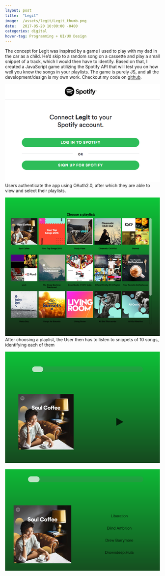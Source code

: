 ```yaml
---
layout: post
title:	"Legit"
image:	/assets/legit/Legit_thumb.png
date:   2017-05-20 10:00:00 -0400
categories:	digital
hover-tag: Programming + UI/UX Design
---
```

The concept for Legit was inspired by a game I used to play with my dad in the car as a child. He’d skip to a random song on a cassette and play a small snippet of a track, which I would then have to identify. Based on that, I created a JavaScript game utilizing the Spotify API that will test you on how well you know the songs in your playlists. The game is purely JS, and all the development/design is my own work. Checkout my code on [github](https://github.com/hellochitty/Legit).


![Legit front page](/assets/legit/legit_frontpage.png)
Users authenticate the app using OAuth2.0, after which they are able to view and select their playlists.


![Legit Choose Playlist](/assets/legit/legit_chooseplaylist.png)
After choosing a playlist, the User then has to listen to snippets of 10 songs, identifying each of them

![Legit Choose Playlist](/assets/legit/legit_playsong.png)
<br><br>
![Legit Choose Playlist](/assets/legit/legit_chooseanswer.png)


